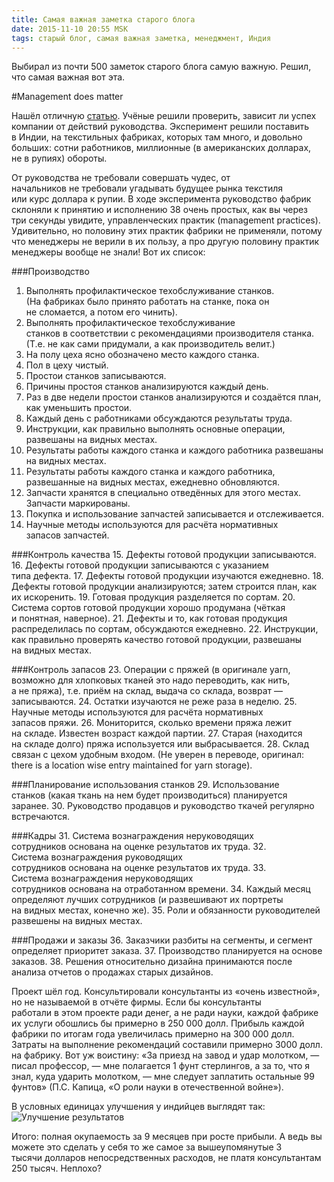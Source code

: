 ```yaml
---
title: Самая важная заметка старого блога
date: 2015-11-10 20:55 MSK
tags: старый блог, самая важная заметка, менеджмент, Индия 
---
```


Выбирал из почти 500 заметок старого блога самую важную. Решил, что самая важная вот эта.

#Management does matter	

Нашёл отличную [статью](http://qje.oxfordjournals.org/content/128/1/1.full.pdf+html). Учёные решили проверить, зависит ли успех компании от действий руководства. Эксперимент решили поставить в Индии, на текстильных фабриках, которых там много, и довольно больших: сотни работников, миллионные (в американских долларах, не в рупиях) обороты. 

От руководства не требовали совершать чудес, от начальников не требовали угадывать будущее рынка текстиля или курс доллара к рупии. В ходе эксперимента руководство фабрик склоняли к принятию и исполнению 38 очень простых, как вы через три секунды увидите, управленческих практик (management practices). Удивительно, но половину этих практик фабрики не применяли, потому что менеджеры не верили в их пользу, а про другую половину практик менеджеры вообще не знали! Вот их список:

###Производство
1. Выполнять профилактическое техобcлуживание станков. (На фабриках было принято работать на станке, пока он не сломается, а потом его чинить).
2. Выполнять профилактическое техобcлуживание станков в соответствии с рекомендациями производителя станка. (Т.е. не как сами придумали, а как производитель велит.)
3. На полу цеха ясно обозначено место каждого станка. 
4. Пол в цеху чистый.
5. Простои станков записываются.
6. Причины простоя станков анализируются каждый день.
7. Раз в две недели простои станков анализируются и создаётся план, как уменьшить простои.
8. Каждый день с работниками обсуждаются результаты труда.
9. Инструкции, как правильно выполнять основные операции, развешаны на видных местах.
10. Результаты работы каждого станка и каждого работника развешаны на видных местах.
11. Результаты работы каждого станка и каждого работника, развешанные на видных местах, ежедневно обновляются.
12. Запчасти хранятся в специально отведённых для этого местах. Запчасти маркированы.
13. Покупка и использование запчастей записывается и отслеживается.
14. Научные методы используются для расчёта нормативных запасов запчастей.

###Контроль качества
15. Дефекты готовой продукции записываются.
16. Дефекты готовой продукции записываются с указанием типа дефекта.
17. Дефекты готовой продукции изучаются ежедневно.
18. Дефекты готовой продукции анализируются; затем строится план, как их искоренить.
19. Готовая продукция разделяется по сортам.
20. Система сортов готовой продукции хорошо продумана (чёткая и понятная, наверное).
21. Дефекты и то, как готовая продукция распределилась по сортам, обсуждаются ежедневно.
22. Инструкции, как правильно проверять качество готовой продукции, развешаны на видных местах.

###Контроль запасов
23. Операции с пряжей (в оригинале yarn, возможно для хлопковых тканей это надо переводить, как нить, а не пряжа), т.е. приём на склад, выдача со склада, возврат — записываются.
24. Остатки изучаются не реже раза в неделю.
25. Научные методы используются для расчёта нормативных запасов пряжи.
26. Мониторится, сколько времени пряжа лежит на складе. Известен возраст каждой партии. 
27. Старая (находится на складе долго) пряжа используется или выбрасывается.
28. Склад связан с цехом удобным входом. (Не уверен в переводе, оригинал: there is a location wise entry maintained for yarn storage). 

###Планирование использования станков
29. Использование станков (какая ткань на нем будет производиться) планируется заранее.
30. Руководство продавцов и руководство ткачей регулярно встречаются.

###Кадры
31. Система вознаграждения неруководящих сотрудников основана на оценке результатов их труда. 
32. Система вознаграждения руководящих сотрудников основана на оценке результатов их труда.
33. Система вознаграждения неруководящих сотрудников основана на отработанном времени.
34. Каждый месяц определяют лучших сотрудников (и развешивают их портреты на видных местах, конечно же).
35. Роли и обязанности руководителей развешены на видных местах.

###Продажи и заказы
36. Заказчики разбиты на сегменты, и сегмент определяет приоритет заказа.
37. Производство планируется на основе заказов. 
38. Решения относительно дизайна принимаются после анализа отчетов о продажах старых дизайнов.

Проект шёл год. Консультировали консультанты из «очень известной», но не называемой в отчёте фирмы. Если бы консультанты работали в этом проекте ради денег, а не ради науки, каждой фабрике их услуги обошлись бы примерно в 250 000 долл. Прибыль каждой фабрики по итогам года увеличилась примерно на 300 000 долл. Затраты на выполнение рекомендаций составили примерно 3000 долл. на фабрику. Вот уж воистину: «За приезд на завод и удар молотком, — писал профессор, — мне полагается 1 фунт стерлингов, а за то, что я знал, куда ударить молотком, — мне следует заплатить остальные 99 фунтов» (П.С. Капица, «О роли науки в отечественной войне»). 

В условных единицах улучшения у индийцев выглядят так: 
![Улучшение результатов](dmm.jpg)

Итого: полная окупаемость за 9 месяцев при росте прибыли. А ведь вы можете это сделать у себя то же самое за вышеупомянутые 3 тысячи долларов непосредственных расходов, не платя консультантам 250 тысяч. Неплохо?
